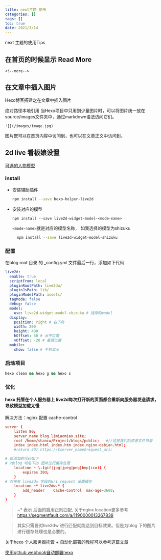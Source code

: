 ```yaml
---
title: next主题 使用
categories: []
tags: []
toc: true
date: 2021/3/14
---
```

next 主题的使用Tips

 <!--more--> 

## 在首页的时候显示 Read More
` <!--more--> `



## 在文章中插入图片
Hexo博客搭建之在文章中插入图片

绝对路径本地引用
当Hexo项目中只用到少量图片时，可以将图片统一放在source/images文件夹中，通过markdown语法访问它们。

`![](/images/image.jpg)`

图片既可以在首页内容中访问到，也可以在文章正文中访问到。

## 2d live 看板娘设置

[可选的人物模型](https://huaji8.top/post/live2d-plugin-2.0/)


### install

+ 安装辅助插件
  ```bash
  npm install --save hexo-helper-live2d
  ```

+ 安装对应的模型

  `npm install --save live2d-widget-model-<mode-name>`

  `<mode-name>`就是对应的模型名称， 如我选择的模型为shizuku

  ```bash
    npm install --save live2d-widget-model-shizuku
  ```

### 配置
在blog root 目录 的 _config.yml 文件最后一行，添加如下代码
```yml
live2d:
  enable: true
  scriptFrom: local
  pluginRootPath: live2dw/
  pluginJsPath: lib/
  pluginModelPath: assets/
  tagMode: false
  debug: false
  model:
    use: live2d-widget-model-shizuku # 选择的model
  display: 
    position: right # 右下角
    width: 200 
    height: 400
    hOffset: 60 # 水平位置
    vOffset: -20 # 垂直位置
  mobile:
    show: false # 手机显示
```

### 启动项目
```bash
hexo clean && hexo g && hexo s
```

### 优化

#### hexo 托管在个人服务器上 live2d每次打开新的页面都会重新向服务器发送请求，导致模型加载太慢

解决方法：nginx 配置 cache-control

```conf
server {
    listen 80;
    server_name blog.limiaomiao.site;
    root /home/shancw/Project/blogs/public;   #//这是我们的资源文件目录
    index index.html index.htm index.nginx-debian.html;
    #return 301 https://$server_name$request_uri;

# 新添加的代码如下
# 对blog 域名下的 图片进行缓存处理
	location ~ \.(gif|jpg|jpeg|png|bmp|ico)$ {
   		expires 30d;
	}
# 对带有 live2dw 字段的uri request 设置缓存
	location ~* live2dw.* {
		add_header    Cache-Control  max-age=3600;
	}
}
```

> ~* 表示 后面的启用正则匹配, 关于nginx location更多参考 https://segmentfault.com/a/1190000013267839

> 其实只需要对live2dw 进行匹配就能达到目标效果。但是为blog 下的图片进行缓存处理也是必要的。

关于hexo 个人服务器托管 + 自动化部署的教程可以参考这篇文章

[使用github webhook自动部署hexo](http://blog.limiaomiao.site/2021/03/01/auto-deploy/)

